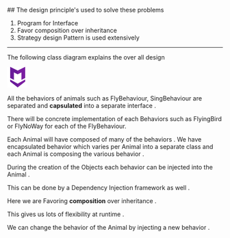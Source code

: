 ﻿﻿## The design principle's used to solve these problems
1. Program for Interface
1. Favor composition over inheritance 
1. Strategy design Pattern is used extensively 

 ---
The following class diagram explains the over all design 

![alt text](https://github.com/adam-p/markdown-here/raw/master/src/common/images/icon48.png "Logo Title Text 1")

All the behaviors of animals such as FlyBehaviour, SingBehaviour  are separated and **capsulated** into a separate interface . 

There will be concrete implementation of each Behaviors such as FlyingBird or FlyNoWay for each of the FlyBehaviour. 


Each Animal will have composed of many of the behaviors .
 We have encapsulated behavior which varies per Animal into a separate class and each Animal is composing the various behavior .

During the creation of the Objects each behavior can be injected into the Animal . 

This can be done by a Dependency Injection framework as well .  

 Here we are Favoring **composition**  over inheritance .

 This gives us lots of flexibility at runtime . 

We can change the behavior of the Animal by injecting a new behavior .





